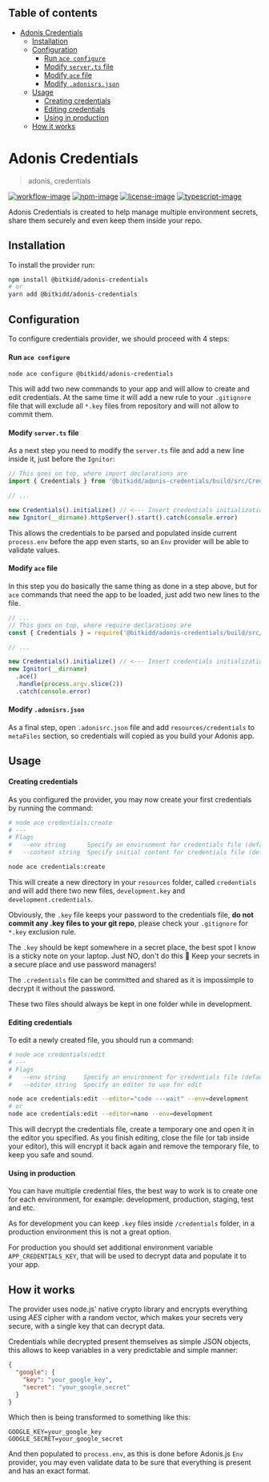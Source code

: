 <!-- START doctoc generated TOC please keep comment here to allow auto update -->
<!-- DON'T EDIT THIS SECTION, INSTEAD RE-RUN doctoc TO UPDATE -->
## Table of contents

- [Adonis Credentials](#adonis-credentials)
  - [Installation](#installation)
  - [Configuration](#configuration)
      - [Run `ace configure`](#run-ace-configure)
      - [Modify `server.ts` file](#modify-serverts-file)
      - [Modify `ace` file](#modify-ace-file)
      - [Modify `.adonisrs.json`](#modify-adonisrsjson)
  - [Usage](#usage)
      - [Creating credentials](#creating-credentials)
      - [Editing credentials](#editing-credentials)
      - [Using in production](#using-in-production)
  - [How it works](#how-it-works)

<!-- END doctoc generated TOC please keep comment here to allow auto update -->

# Adonis Credentials
> adonis, credentials

[![workflow-image]][workflow-url] [![npm-image]][npm-url] [![license-image]][license-url] [![typescript-image]][typescript-url]

Adonis Credentials is created to help manage multiple environment secrets, share them securely and even keep them inside your repo.

## Installation

To install the provider run:
```bash
npm install @bitkidd/adonis-credentials
# or
yarn add @bitkidd/adonis-credentials
```

## Configuration

To configure credentials provider, we should proceed with 4 steps:

#### Run `ace configure`

```
node ace configure @bitkidd/adonis-credentials
```

This will add two new commands to your app and will allow to create and edit credentials.
At the same time it will add a new rule to your `.gitignore` file that will exclude all `*.key` files from repository and will not allow to commit them.

#### Modify `server.ts` file

As a next step you need to modify the `server.ts` file and add a new line inside it, just before the `Ignitor`:

```ts
// This goes on top, where import declarations are
import { Credentials } from '@bitkidd/adonis-credentials/build/src/Credentials'

// ...

new Credentials().initialize() // <--- Insert credentials initialization here, before the Ignitor
new Ignitor(__dirname).httpServer().start().catch(console.error)
```

This allows the credentials to be parsed and populated inside current `process.env` before the app even starts, so an `Env` provider will be able to validate values.

#### Modify `ace` file

In this step you do basically the same thing as done in a step above, but for `ace` commands that need the app to be loaded, just add two new lines to the file.

```js
// ...
// This goes on top, where require declarations are
const { Credentials } = require('@bitkidd/adonis-credentials/build/src/Credentials')

// ...

new Credentials().initialize() // <--- Insert credentials initialization here, before the Ignitor
new Ignitor(__dirname)
  .ace()
  .handle(process.argv.slice(2))
  .catch(console.error)
```

#### Modify `.adonisrs.json`

As a final step, open `.adonisrc.json` file and add `resources/credentials` to `metaFiles` section, so credentials will copied as you build your Adonis app.

## Usage

#### Creating credentials

As you configured the provider, you may now create your first credentials by running the command:

```bash
# node ace credentials:create
# ---
# Flags
#   --env string      Specify an environment for credentials file (default: development)
#   --content string  Specify initial content for credentials file (default: { "hello": "world" })

node ace credentials:create
```

This will create a new directory in your `resources` folder, called `credentials` and will add there two new files, `development.key` and `development.credentials`. 

Obviously, the `.key` file keeps your password to the credentials file, **do not commit any .key files to your git repo**, please check your `.gitignore` for `*.key` exclusion rule.

The `.key` should be kept somewhere in a secret place, the best spot I know is a sticky note on your laptop. Just NO, don't do this :see_no_evil:
Keep your secrets in a secure place and use password managers!

The `.credentials` file can be committed and shared as it is impossimple to decrypt it without the password.

These two files should always be kept in one folder while in development.

#### Editing credentials

To edit a newly created file, you should run a command:

```bash
# node ace credentials:edit
# ---
# Flags
#   --env string     Specify an environment for credentials file (default: development)
#   --editor string  Specify an editor to use for edit

node ace credentials:edit --editor="code ---wait" --env=development
# or
node ace credentials:edit --editor=nano --env=development
```

This will decrypt the credentials file, create a temporary one and open it in the editor you specified. As you finish editing, close the file (or tab inside your editor), this will encrypt it back again and remove the temporary file, to keep you safe and sound.

#### Using in production

You can have multiple credential files, the best way to work is to create one for each environment, for example: development, production, staging, test and etc.

As for development you can keep `.key` files inside `/credentials` folder, in a production environment this is not a great option.

For production you should set additional environment variable `APP_CREDENTIALS_KEY`, that will be used to decrypt data and populate it to your app.

## How it works

The provider uses node.js' native crypto library and encrypts everything using *AES* cipher with a random vector, which makes your secrets very secure, with a single key that can decrypt data.

Credentials while decrypted present themselves as simple JSON objects, this allows to keep variables in a very predictable and simple manner:

```json
{
  "google": {
    "key": "your_google_key",
    "secret": "your_google_secret"
  }
}
```

Which then is being transformed to something like this:

```
GOOGLE_KEY=your_google_key
GOOGLE_SECRET=your_google_secret
```

And then populated to `process.env`, as this is done before Adonis.js `Env` provider, you may even validate data to be sure that everything is present and has an exact format.

[workflow-image]: https://img.shields.io/github/workflow/status/bitkidd/adonis-credentials/test?style=for-the-badge&logo=github
[workflow-url]: https://github.com/bitkidd/adonis-credentials/actions/workflows/test.yml

[npm-image]: https://img.shields.io/npm/v/@bitkidd/adonis-credentials.svg?style=for-the-badge&logo=npm
[npm-url]: https://npmjs.org/package/@bitkidd/adonis-credentials "npm"

[license-image]: https://img.shields.io/npm/l/@bitkidd/adonis-credentials?color=blueviolet&style=for-the-badge
[license-url]: LICENSE.md "license"

[typescript-image]: https://img.shields.io/badge/Typescript-294E80.svg?style=for-the-badge&logo=typescript
[typescript-url]:  "typescript"
